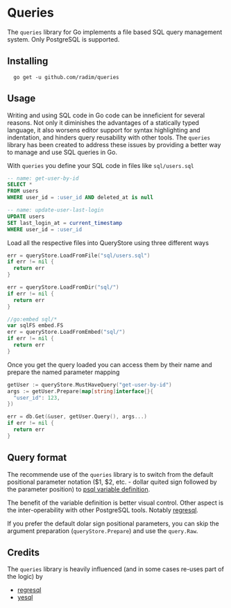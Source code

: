 # Queries

The `queries` library for Go implements a file based SQL query management system. Only PostgreSQL is supported. 

## Installing

```
  go get -u github.com/radim/queries
```

## Usage

Writing and using SQL code in Go code can be inneficient for several reasons. Not only it diminishes the advantages of a statically typed language, it also worsens editor support for syntax highlighting and indentation, and hinders query reusability with other tools. The `queries` library has been created to address these issues by providing a better way to manage and use SQL queries in Go.


With `queries` you define your SQL code in files like `sql/users.sql`

```sql
-- name: get-user-by-id
SELECT *
FROM users 
WHERE user_id = :user_id AND deleted_at is null

-- name: update-user-last-login
UPDATE users
SET last_login_at = current_timestamp
WHERE user_id = :user_id
```

Load all the respective files into QueryStore using three different ways

```go
err = queryStore.LoadFromFile("sql/users.sql")
if err != nil {
  return err
}

err = queryStore.LoadFromDir("sql/")
if err != nil {
  return err
}

//go:embed sql/*
var sqlFS embed.FS
err = queryStore.LoadFromEmbed("sql/")
if err != nil {
  return err
}

```

Once you get the query loaded you can access them by their name and prepare the named parameter mapping 


```go
getUser := queryStore.MustHaveQuery("get-user-by-id")
args := getUser.Prepare(map[string]interface{}{
  "user_id": 123,
})

err = db.Get(&user, getUser.Query(), args...)
if err != nil {
  return err
}
```

## Query format

The recommende use of the `queries` library is to switch from the default positional parameter notation ($1, $2, etc. - dollar quited sign followed by the parameter position) to [psql variable definition](https://www.postgresql.org/docs/current/app-psql.html#APP-PSQL-VARIABLES).

The benefit of the variable definition is better visual control. Other aspect is the inter-operability with other PostgreSQL tools. Notably [regresql](https://github.com/dimitri/regresql).

If you prefer the default dolar sign positional parameters, you can skip the argument preparation (`queryStore.Prepare`) and use the `query.Raw`.

## Credits

The `queries` library is heavily influenced (and in some cases re-uses part of the logic) by

* [regresql](https://github.com/dimitri/regresql)
* [yesql](https://github.com/krisajenkins/yesql)
